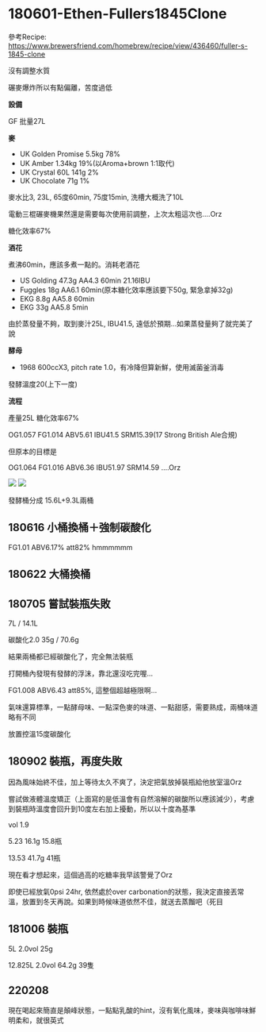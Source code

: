 # 180601-Ethen-Fullers1845Clone

參考Recipe: <https://www.brewersfriend.com/homebrew/recipe/view/436460/fuller-s-1845-clone>

沒有調整水質

碾麥爆炸所以有點偏離，苦度過低

**設備**

GF 批量27L

**麥**

* UK Golden Promise 5.5kg 78%
* UK Amber 1.34kg 19%(以Aroma+brown 1:1取代)
* UK Crystal 60L 141g 2%
* UK Chocolate 71g 1%

麥水比3, 23L, 65度60min, 75度15min, 洗槽大概洗了10L

電動三棍碾麥機果然還是需要每次使用前調整，上次太粗這次也....Orz

糖化效率67%

**酒花**

煮沸60min，應該多煮一點的。消耗老酒花

* US Golding 47.3g AA4.3 60min 21.16IBU
* Fuggles 18g AA6.1 60min(原本糖化效率應該要下50g, 緊急拿掉32g) 
* EKG 8.8g AA5.8 60min
* EKG 33g AA5.8 5min

由於蒸發量不夠，取到麥汁25L, IBU41.5, 遠低於預期...如果蒸發量夠了就完美了說

**酵母**

* 1968 600ccX3, pitch rate 1.0，有冷降但算新鮮，使用滅菌釜消毒

發酵溫度20(上下一度)


**流程**

產量25L 糖化效率67%

OG1.057 FG1.014 ABV5.61 IBU41.5 SRM15.39(17 Strong British Ale合規)

但原本的目標是

OG1.064 FG1.016 ABV6.36 IBU51.97 SRM14.59 ....Orz

![](../img/test107.png)
![](../img/test108.png)

發酵桶分成 15.6L+9.3L兩桶

## 180616 小桶換桶＋強制碳酸化

FG1.01 ABV6.17% att82% hmmmmmm

## 180622 大桶換桶

## 180705 嘗試裝瓶失敗

7L / 14.1L

碳酸化2.0 35g / 70.6g

結果兩桶都已經碳酸化了，完全無法裝瓶

打開桶內發現有發酵的浮沫，靠北還沒吃完喔...

FG1.008 ABV6.43 att85%, 這整個超越極限啊...

氣味還算標準，一點酵母味、一點深色麥的味道、一點甜感，需要熟成，兩桶味道略有不同

放置控溫15度碳酸化

## 180902 裝瓶，再度失敗

因為風味始終不佳，加上等待太久不爽了，決定把氣放掉裝瓶給他放室溫Orz

嘗試做液體溫度矯正（上面寫的是低溫會有自然溶解的碳酸所以應該減少），考慮到裝瓶時溫度會回升到10度左右加上擾動，所以以十度為基準

vol 1.9

5.23 16.1g 15.8瓶

13.53 41.7g 41瓶

現在看才想起來，這個過高的吃糖率我早該警覺了Orz

即使已經放氣0psi 24hr, 依然處於over carbonation的狀態，我決定直接丟常溫，放置到冬天再說。如果到時候味道依然不佳，就送去蒸餾吧（死目

## 181006 裝瓶

5L 2.0vol 25g

12.825L 2.0vol 64.2g 39隻

## 220208

現在喝起來簡直是顛峰狀態，一點點乳酸的hint，沒有氧化風味，麥味與咖啡味鮮明柔和，就很英式